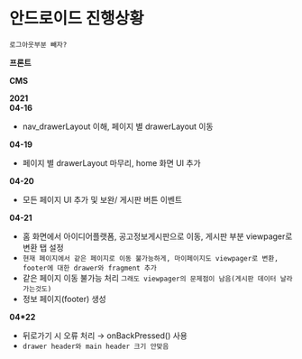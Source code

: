 # 안드로이드 진행상황

`로그아웃부분 빼자?`

**프론트**


**CMS**

**2021**</br>
**04-16**</br>
- nav_drawerLayout 이해, 페이지 별 drawerLayout 이동

**04-19**</br>
- 페이지 별 drawerLayout 마무리, home 화면 UI 추가

**04-20**</br>
- 모든 페이지 UI 추가 및 보완/ 게시판 버튼 이벤트

**04-21**</br>
- 홈 화면에서 아이디어플랫폼, 공고정보게시판으로 이동, 게시판 부분 viewpager로 변환 탭 설정
- `현재 페이지에서 같은 페이지로 이동 불가능하게, 마이페이지도 viewpager로 변환, footer에 대한 drawer와 fragment 추가`
- 같은 페이지 이동 불가능 처리 `그래도 viewpager의 문제점이 남음(게시판 데이터 날라가는것도)`
- 정보 페이지(footer) 생성

**04*22**</br>
- 뒤로가기 시 오류 처리 → onBackPressed() 사용
- `drawer header와 main header 크기 안맞음`